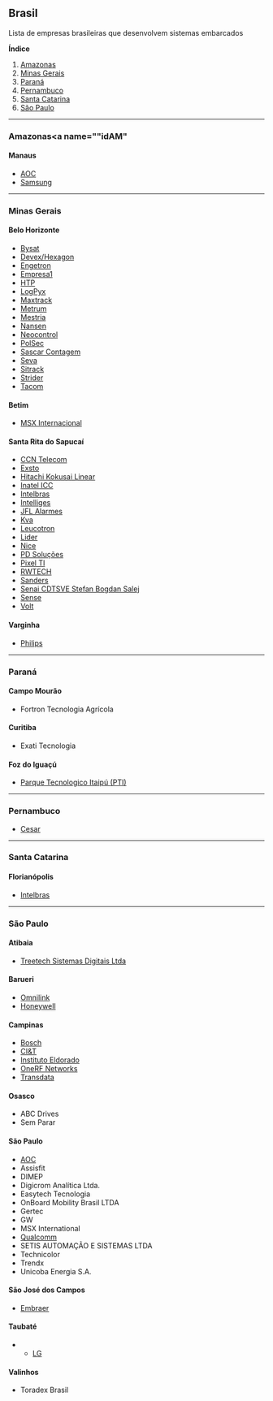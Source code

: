 ## Brasil
Lista de empresas brasileiras que desenvolvem sistemas embarcados

**Índice**   
1. [Amazonas](#idAM)
2. [Minas Gerais](#idMG)
3. [Paraná](#idPR)
4. [Pernambuco](#idPE)
5. [Santa Catarina](#idSC)
6. [São Paulo](#idSP)

***

### Amazonas<a name=""idAM"</a>
#### Manaus
- [AOC](http://www.aoc.com.br/) 
- [Samsung](https://www.samsung.com/br/)

***

### Minas Gerais<a name="idMG"></a>

#### Belo Horizonte
 - [Bysat](http://site.bysat.com.br/)
 - [Devex/Hexagon](hexagon.com.br)
 - [Engetron](https://www.engetron.com.br/)
 - [Empresa1](https://www.empresa1.com.br/)
 - [HTP](www.htp.com.br)
 - [LogPyx](https://www.logpyx.com/)
 - [Maxtrack](https://maxtrack.com.br/)
 - [Metrum](https://memt.com.br)
 - [Mestria](https://www.mestria.com.br/)
 - [Nansen](http://nansen.com.br/)
 - [Neocontrol](https://www.neocontrol.com.br/)
 - [PolSec](http://polsec.com.br/)
 - [Sascar Contagem](https://www.sascar.com.br/)
 - [Seva](http://www.seva.com.br/)
 - [Sitrack](sitrack.com)
 - [Strider](https://strider.ag/)
 - [Tacom](http://www.tacom.com.br/)
 
#### Betim
 - [MSX Internacional](www.msxi.com)
 

#### Santa Rita do Sapucaí
 - [CCN Telecom](https://ccntelecom.com.br/)
 - [Exsto](www.exsto.com.br)
 - [Hitachi Kokusai Linear](https://www.hitachi-linear.com.br/)
 - [Inatel ICC](https://www.inatel.br/icc/)
 - [Intelbras](www.intelbras.com.br)
 - [Intelliges](www.intelliges.com.br)
 - [JFL Alarmes](www.jfl.com.br)
 - [Kva](www.kva.com.br)
 - [Leucotron](www.leucotron.com.br)
 - [Lider](https://www.lidermg.com.br/) 
 - [Nice](www.nice.com.br)
 - [PD Soluções](www.pdsolucoes.com.br)
 - [Pixel TI](http://www.pixelti.com.br/)
 - [RWTECH](www.rwtech.com.br)
 - [Sanders](https://sandersdobrasil.com.br/)
 - [Senai CDTSVE Stefan Bogdan Salej](https://www7.fiemg.com.br/regionais/sul/unidade/senai-santa-rita-do-sapucai-cdtsve-stefan-bogdan-salej)
 - [Sense](www.sense.com.br) 
 - [Volt](http://volt.ind.br/)
 
#### Varginha
 - [Philips](https://www.philips.com.br/healthcare/resources/landing/varginha)

***

### Paraná<a name="idPR"></a>

#### Campo Mourão
- Fortron Tecnologia Agrícola

#### Curitiba
 - Exati Tecnologia
 
#### Foz do Iguaçú
- [Parque Tecnologico Itaipú (PTI)](https://www.pti.org.br/)

***

### Pernambuco<a name="idPE"></a>
- [Cesar](https://www.cesar.org.br/)

***
 
### Santa Catarina<a name="idSC"></a>

#### Florianópolis
- [Intelbras](www.intelbras.com.br)

***
 
### São Paulo<a name="idSP"></a>

#### Atibaia
- [Treetech Sistemas Digitais Ltda](http://treetech.com.br/)

#### Barueri
- [Omnilink](www.omnilink.com.br)
- [Honeywell](https://www.honeywell.com/en-us/global/pt-br)

#### Campinas
- [Bosch](https://www.bosch.com.br/)
- [CI&T](https://br.ciandt.com/)
- [Instituto Eldorado](https://www.eldorado.org.br/)
- [OneRF Networks](http://www.onerf.com.br/)
- [Transdata](https://www.itstransdata.com/)

#### Osasco
 - ABC Drives
 - Sem Parar

#### São Paulo
 - [AOC](http://www.aoc.com.br/) 
 - Assisfit
 - DIMEP
 - Digicrom Analítica Ltda.
 - Easytech Tecnologia
 - OnBoard Mobility Brasil LTDA
 - Gertec
 - GW
 - MSX International
 - [Qualcomm](https://www.qualcomm.com/company/locations/brazil)
 - SETIS AUTOMAÇÃO E SISTEMAS LTDA
 - Technicolor
 - Trendx
 - Unicoba Energia S.A.
 
 
#### São José dos Campos
- [Embraer](https://embraer.com/br/pt) 
 
#### Taubaté
- - [LG](https://www.lg.com/br)

#### Valinhos
- Toradex Brasil 


